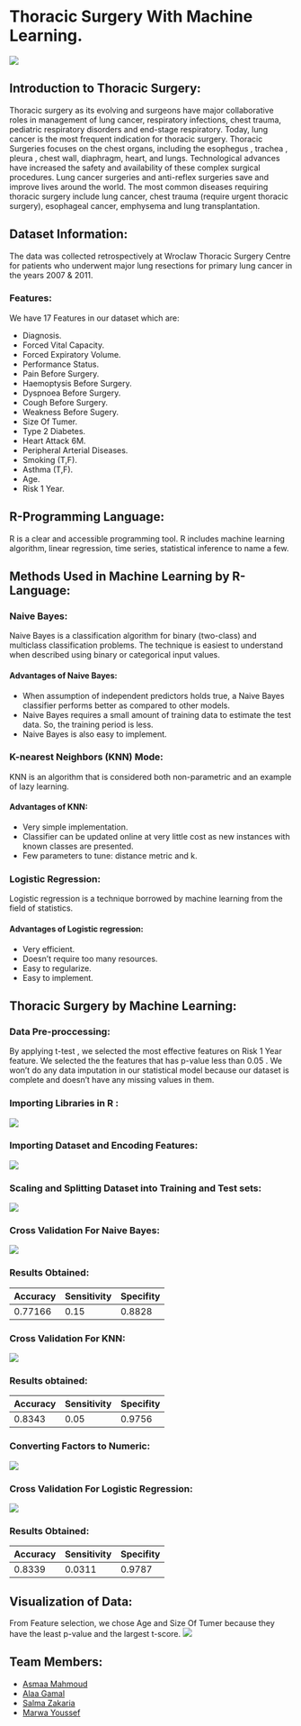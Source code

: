 # Thoracic Surgery With Machine Learning.
![](thoracic.png)
## Introduction to Thoracic Surgery:
Thoracic surgery as its evolving and surgeons have major collaborative roles in management of lung cancer, respiratory infections, chest trauma, pediatric respiratory disorders and end-stage respiratory. Today, lung cancer is the most frequent indication for thoracic surgery. Thoracic Surgeries focuses on the chest organs, including the esophegus , trachea , pleura , chest wall, diaphragm, heart, and lungs. Technological advances have increased the safety and availability of these complex surgical procedures. Lung cancer surgeries and anti-reflex surgeries save and improve lives around the world. The most common diseases requiring thoracic surgery include lung cancer, chest trauma (require urgent thoracic surgery), esophageal cancer, emphysema and lung transplantation.
## Dataset Information:
The data was collected retrospectively at Wroclaw Thoracic Surgery Centre for patients who underwent major lung resections for primary lung cancer in the years 2007 & 2011. 
### Features: 
We have 17 Features in our dataset which are:
* Diagnosis. 
* Forced Vital Capacity.
* Forced Expiratory Volume.
* Performance Status.
* Pain Before Surgery. 
* Haemoptysis Before Surgery.
* Dyspnoea Before Surgery. 
* Cough Before Surgery. 
* Weakness Before Sugery. 
* Size Of Tumer.
* Type 2 Diabetes. 
* Heart Attack 6M. 
* Peripheral Arterial Diseases.
* Smoking (T,F).
* Asthma (T,F).
* Age.
* Risk 1 Year.

## R-Programming Language:
R is a clear and accessible programming tool. R includes machine learning algorithm, linear regression, time series, statistical inference to name a few.

## Methods Used in Machine Learning by R-Language:
### Naive Bayes:
Naive Bayes is a classification algorithm for binary (two-class) and multiclass classification problems. The technique is easiest to understand when described using binary or categorical input values.
#### Advantages of Naive Bayes:
* When assumption of independent predictors holds true, a Naive Bayes classifier performs better as compared to other models.
* Naive Bayes requires a small amount of training data to estimate the
test data. So, the training period is less.
* Naive Bayes is also easy to implement.

### K-nearest Neighbors (KNN) Mode:
KNN is an algorithm that is considered both non-parametric and an example of lazy learning.
#### Advantages of KNN:
* Very simple implementation.
* Classifier can be updated online at very little cost as new instances with known classes are presented.
* Few parameters to tune: distance metric and k.

### Logistic Regression:
Logistic regression is a technique borrowed by machine learning from the field of statistics.
#### Advantages of Logistic regression:
* Very efficient.
* Doesn’t require too many resources.
* Easy to regularize.
* Easy to implement.

## Thoracic Surgery by Machine Learning:

### Data Pre-proccessing: 
By applying t-test , we selected the most effective features on Risk 1 Year feature. We selected the the features that has p-value less than 0.05 . We won’t do any data imputation in our statistical model because our dataset is complete and doesn’t have any missing values in them.

### Importing Libraries in R :
![](libraries.PNG)

### Importing Dataset and Encoding Features:
![](libdataset.png)

### Scaling and Splitting Dataset into Training and Test sets:
![](conversion.png)

### Cross Validation For Naive Bayes:
![](cvnaivebayes.png)

### Results Obtained: 

| Accuracy | Sensitivity | Specifity |
|----------|-------------|-----------|
| 0.77166  |    0.15   |   0.8828  |

### Cross Validation For KNN:
![](cvknn.png)

### Results obtained:

| Accuracy | Sensitivity | Specifity |
|----------|-------------|-----------|
|  0.8343  |   0.05      |   0.9756  |

### Converting Factors to Numeric:
![](scaling.png)

### Cross Validation For Logistic Regression:
![](cvlogistic.png)

### Results Obtained: 

| Accuracy | Sensitivity | Specifity |
|----------|-------------|-----------|
| 0.8339   |   0.0311    |   0.9787 |



## Visualization of Data:
 From Feature selection, we chose Age and Size Of Tumer because they have the least p-value and the largest t-score.
 ![](visualization.PNG)

## Team Members:
* <a href="https://asmaamahmoud12.github.io/Asmaa-Mahmoud/" target="_blank">Asmaa Mahmoud </a>
* <a href="https://alaagamal98.github.io/AlaaGamal/ " target ="_blank"> Alaa Gamal </a> 
* <a href="https://salmazakariia.github.io/SalmaZakaria/" target="_blank">Salma Zakaria </a>
* <a href ="https://marwaayosiif.github.io/MarwaYoussef/" target = "_blank"> Marwa Youssef </a>
